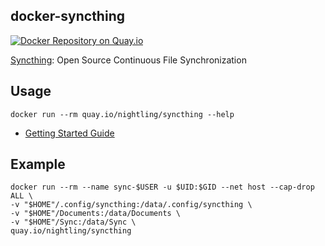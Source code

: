 ## docker-syncthing

[![Docker Repository on Quay.io](https://quay.io/repository/nightling/syncthing/status "Docker Repository on Quay.io")](https://quay.io/repository/nightling/syncthing)

[Syncthing](https://syncthing.net): Open Source Continuous File Synchronization

## Usage

```
docker run --rm quay.io/nightling/syncthing --help
```

 * [Getting Started Guide](http://docs.syncthing.net/intro/getting-started.html)

## Example

```
docker run --rm --name sync-$USER -u $UID:$GID --net host --cap-drop ALL \
-v "$HOME"/.config/syncthing:/data/.config/syncthing \
-v "$HOME"/Documents:/data/Documents \
-v "$HOME"/Sync:/data/Sync \
quay.io/nightling/syncthing
```
